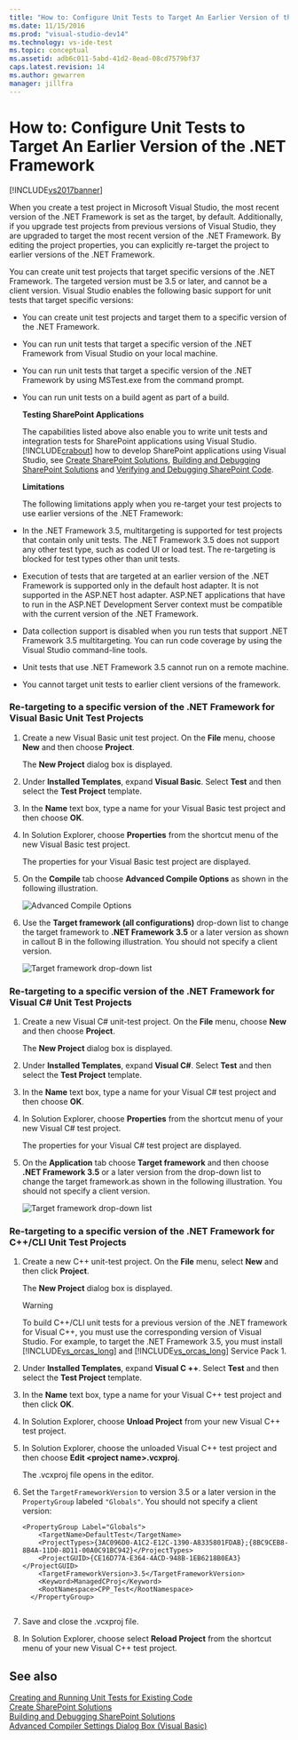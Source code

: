 ```yaml
---
title: "How to: Configure Unit Tests to Target An Earlier Version of the .NET Framework | Microsoft Docs"
ms.date: 11/15/2016
ms.prod: "visual-studio-dev14"
ms.technology: vs-ide-test
ms.topic: conceptual
ms.assetid: adb6c011-5abd-41d2-8ead-08cd7579bf37
caps.latest.revision: 14
ms.author: gewarren
manager: jillfra
---
```

# How to: Configure Unit Tests to Target An Earlier Version of the .NET Framework
[!INCLUDE[vs2017banner](../includes/vs2017banner.md)]

When you create a test project in Microsoft Visual Studio, the most recent version of the .NET Framework is set as the target, by default. Additionally, if you upgrade test projects from previous versions of Visual Studio, they are upgraded to target the most recent version of the .NET Framework. By editing the project properties, you can explicitly re-target the project to earlier versions of the .NET Framework.  
  
 You can create unit test projects that target specific versions of the .NET Framework. The targeted version must be 3.5 or later, and cannot be a client version. Visual Studio enables the following basic support for unit tests that target specific versions:  
  
- You can create unit test projects and target them to a specific version of the .NET Framework.  
  
- You can run unit tests that target a specific version of the .NET Framework from Visual Studio on your local machine.  
  
- You can run unit tests that target a specific version of the .NET Framework by using MSTest.exe from the command prompt.  
  
- You can run unit tests on a build agent as part of a build.  
  
  **Testing SharePoint Applications**  
  
  The capabilities listed above also enable you to write unit tests and integration tests for SharePoint applications using Visual Studio. [!INCLUDE[crabout](../includes/crabout-md.md)] how to develop SharePoint applications using Visual Studio, see [Create SharePoint Solutions](https://msdn.microsoft.com/library/4bfb1e59-97c9-4594-93f8-3068b4eb9631), [Building and Debugging SharePoint Solutions](https://msdn.microsoft.com/library/c9e7c9ab-4eb3-40cd-a9b9-6c2a896f70ae) and [Verifying and Debugging SharePoint Code](https://msdn.microsoft.com/library/b5f3bce2-6a51-41b1-a292-9e384bae420c).  
  
  **Limitations**  
  
  The following limitations apply when you re-target your test projects to use earlier versions of the .NET Framework:  
  
- In the .NET Framework 3.5, multitargeting is supported for test projects that contain only unit tests. The .NET Framework 3.5 does not support any other test type, such as coded UI or load test. The re-targeting is blocked for test types other than unit tests.  
  
- Execution of tests that are targeted at an earlier version of the .NET Framework is supported only in the default host adapter. It is not supported in the ASP.NET host adapter. ASP.NET applications that have to run in the ASP.NET Development Server context must be compatible with the current version of the .NET Framework.  
  
- Data collection support is disabled when you run tests that support .NET Framework 3.5 multitargeting. You can run code coverage by using the Visual Studio command-line tools.  
  
- Unit tests that use .NET Framework 3.5 cannot run on a remote machine.  
  
- You cannot target unit tests to earlier client versions of the framework.  
  
### Re-targeting to a specific version of the .NET Framework for Visual Basic Unit Test Projects  
  
1. Create a new Visual Basic unit test project. On the **File** menu, choose **New** and then choose **Project**.  
  
     The **New Project** dialog box is displayed.  
  
2. Under **Installed Templates**, expand **Visual Basic**. Select **Test** and then select the **Test Project** template.  
  
3. In the **Name** text box, type a name for your Visual Basic test project and then choose **OK**.  
  
4. In Solution Explorer, choose **Properties** from the shortcut menu of the new Visual Basic test project.  
  
     The properties for your Visual Basic test project are displayed.  
  
5. On the **Compile** tab choose **Advanced Compile Options** as shown in the following illustration.  
  
     ![Advanced Compile Options](../test/media/howtoconfigureunittest35frameworka.png "HowToConfigureUnitTest35FrameworkA")  
  
6. Use the **Target framework (all configurations)** drop-down list to change the target framework to **.NET Framework 3.5** or a later version as shown in callout B in the following illustration. You should not specify a client version.  
  
     ![Target framework drop&#45;down list](../test/media/howtoconfigureunitest35frameworkstepb.png "HowToConfigureUniTest35FrameworkStepB")  
  
### Re-targeting to a specific version of the .NET Framework for Visual C# Unit Test Projects  
  
1. Create a new Visual C# unit-test project. On the **File** menu, choose **New** and then choose **Project**.  
  
     The **New Project** dialog box is displayed.  
  
2. Under **Installed Templates**, expand **Visual C#**. Select **Test** and then select the **Test Project** template.  
  
3. In the **Name** text box, type a name for your Visual C# test project and then choose **OK**.  
  
4. In Solution Explorer, choose **Properties** from the shortcut menu of your new Visual C# test project.  
  
     The properties for your Visual C# test project are displayed.  
  
5. On the **Application** tab choose **Target framework** and then choose **.NET Framework 3.5** or a later version from the drop-down list to change the target framework.as shown in the following illustration. You should not specify a client version.  
  
     ![Target framework drop&#45;down list](../test/media/howtoconfigureunittest35frameworkcsharp.png "HowToConfigureUnitTest35FrameworkCSharp")  
  
### Re-targeting to a specific version of the .NET Framework for C++/CLI Unit Test Projects  
  
1. Create a new C++ unit-test project. On the **File** menu, select **New** and then click **Project**.  
  
     The **New Project** dialog box is displayed.  
  
    > [!WARNING]
    > To build C++/CLI unit tests for a previous version of the .NET framework for Visual C++, you must use the corresponding version of Visual Studio. For example, to target the .NET Framework 3.5, you must install [!INCLUDE[vs_orcas_long](../includes/vs-orcas-long-md.md)] and [!INCLUDE[vs_orcas_long](../includes/vs-orcas-long-md.md)] Service Pack 1.  
  
2. Under **Installed Templates**, expand **Visual C ++**. Select **Test** and then select the **Test Project** template.  
  
3. In the **Name** text box, type a name for your Visual C++ test project and then click **OK**.  
  
4. In Solution Explorer, choose **Unload Project** from your new Visual C++ test project.  
  
5. In Solution Explorer, choose the unloaded Visual C++ test project and then choose **Edit \<project name>.vcxproj**.  
  
     The .vcxproj file opens in the editor.  
  
6. Set the `TargetFrameworkVersion` to version 3.5 or a later version in the `PropertyGroup` labeled `"Globals"`. You should not specify a client version:  
  
    ```  
    <PropertyGroup Label="Globals">  
        <TargetName>DefaultTest</TargetName>  
        <ProjectTypes>{3AC096D0-A1C2-E12C-1390-A8335801FDAB};{8BC9CEB8-8B4A-11D0-8D11-00A0C91BC942}</ProjectTypes>  
        <ProjectGUID>{CE16D77A-E364-4ACD-948B-1EB6218B0EA3}</ProjectGUID>  
        <TargetFrameworkVersion>3.5</TargetFrameworkVersion>  
        <Keyword>ManagedCProj</Keyword>  
        <RootNamespace>CPP_Test</RootNamespace>  
      </PropertyGroup>  
  
    ```  
  
7. Save and close the .vcxproj file.  
  
8. In Solution Explorer, choose select **Reload Project** from the shortcut menu of your new Visual C++ test project.  
  
## See also  
 [Creating and Running Unit Tests for Existing Code](https://msdn.microsoft.com/e8370b93-085b-41c9-8dec-655bd886f173)   
 [Create SharePoint Solutions](https://msdn.microsoft.com/library/4bfb1e59-97c9-4594-93f8-3068b4eb9631)   
 [Building and Debugging SharePoint Solutions](https://msdn.microsoft.com/library/c9e7c9ab-4eb3-40cd-a9b9-6c2a896f70ae)   
 [Advanced Compiler Settings Dialog Box (Visual Basic)](../ide/reference/advanced-compiler-settings-dialog-box-visual-basic.md)
